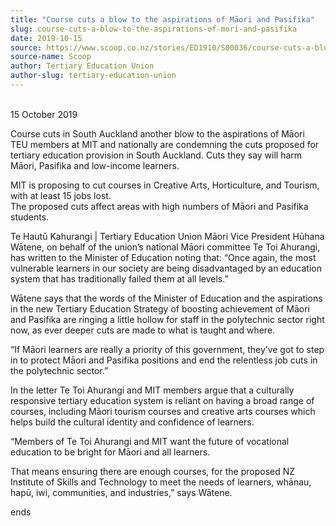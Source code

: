 ```yaml
---
title: "Course cuts a blow to the aspirations of Māori and Pasifika"
slug: course-cuts-a-blow-to-the-aspirations-of-mori-and-pasifika
date: 2019-10-15
source: https://www.scoop.co.nz/stories/ED1910/S00036/course-cuts-a-blow-to-the-aspirations-of-maori-and-pasifika.htm
source-name: Scoop
author: Tertiary Education Union
author-slug: tertiary-education-union
---
```


<p><br>15 October 2019<p>

<p>Course cuts in South Auckland
another blow to the aspirations of Māori <br>TEU members at
MIT and nationally are condemning the cuts proposed for
tertiary education provision in South Auckland. Cuts they
say will harm Māori, Pasifika and low-income
learners.</p>

<p>MIT is proposing to cut courses in Creative
Arts, Horticulture, and Tourism, with at least 15 jobs
lost.<br>The proposed cuts affect areas with high numbers of
Māori and Pasifika students.</p>

<p>Te Hautū Kahurangi |
Tertiary Education Union Māori Vice President Hūhana
Wātene, on behalf of the union’s national Māori
committee Te Toi Ahurangi, has written to the Minister of
Education noting that:  “Once again, the most vulnerable
learners in our society are being disadvantaged by an
education system that has traditionally failed them at all
levels.”</p>

<p>Wātene says that the words of the Minister of
Education and the aspirations in the new Tertiary Education
Strategy of boosting achievement of Māori and Pasifika are
ringing a little hollow for staff in the polytechnic sector
right now, as ever deeper cuts are made to what is taught
and where.</p>

<p>“If Māori learners are really a priority of
this government, they’ve got to step in to protect Māori
and Pasifika positions and end the relentless job cuts in
the polytechnic sector.”</p>

<p>In the letter Te Toi Ahurangi
and MIT members argue that a culturally responsive tertiary
education system is reliant on having a broad range of
courses, including Māori tourism courses and creative arts
courses which helps build the cultural identity and
confidence of learners.</p>

<p>“Members of Te Toi Ahurangi and
MIT want the future of vocational education to be bright for
Māori and all learners.</p>

<p>That means ensuring there are
enough courses, for the proposed NZ Institute of Skills and
Technology to meet the needs of learners, whānau, hapū,
iwi, communities, and industries,” says
Wātene.</p>

<p>ends<p>

